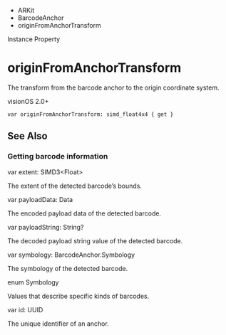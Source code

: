 

- ARKit
- BarcodeAnchor
-  originFromAnchorTransform 

Instance Property

# originFromAnchorTransform

The transform from the barcode anchor to the origin coordinate system.

visionOS 2.0+

``` source
var originFromAnchorTransform: simd_float4x4 { get }
```

## See Also

### Getting barcode information

var extent: SIMD3&lt;Float>

The extent of the detected barcode’s bounds.

var payloadData: Data

The encoded payload data of the detected barcode.

var payloadString: String?

The decoded payload string value of the detected barcode.

var symbology: BarcodeAnchor.Symbology

The symbology of the detected barcode.

enum Symbology

Values that describe specific kinds of barcodes.

var id: UUID

The unique identifier of an anchor.


